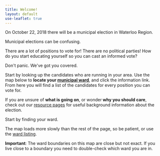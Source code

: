```yaml
---
title: Welcome!
layout: default
use-leaflet: true
---
```


<section class="flex">
  <article class="standout-box pink medium">
    <div class="big-text pink-text header" data-aos="fade-left">
      On October 22, 2018 there will be a municipal election in Waterloo Region.
    </div>
    <div class="content" data-aos="fade-right">
      <p>Municipal elections can be confusing.</p>
      <p>There are a lot of positions to vote for! There are no political parties! How do you start educating yourself so you can cast an informed vote?</p>
    </div>
  </article>
</section>

<section class="flex justify-right">
  <article class="standout-box green medium" data-aos="fade-up">
    <div class="big-text green-text header">Don't panic. We've got you covered.</div>
    <div class="content">
      <p>Start by looking up the candidates who are running in your area.
        Use the map below to <strong>locate your <a href="/wards/">municipal ward</a></strong>, and click the
      information link. From here you will find a list of the candidates for every position you can
        vote for.</p>
      <p>If you are unsure of <strong>what is going on</strong>, or wonder<strong> why you should care</strong>, check out our <a href="/resources">resource pages</a> for useful background information about the election.</p>
    </div>
  </article>
</section>

<section class="flex justify-center">
    <article class="standout-box blue large" id="map-box" data-aos="fade-up">
    <div class="big-text blue-text header">Start by finding your ward.</div>
    <div class="content">
      <p>The map loads more slowly than the rest of the page, so be
      patient, or use the <a href="/wards/">ward listing</a>.</p>
      <p><strong>Important</strong>: The ward boundaries on this map are close but not exact. If you live close to a boundary you need to double-check which ward you are in.</p>
      <div id="map-searchbar"></div>
      <div id="map"></div>
    </div>
  </article>
</section>



<script src="{{ site.baseurl }}/assets/js/leaflet.js"></script>
<script src="{{ site.baseurl }}/assets/js/leaflet-search.min.js"></script>
<!-- This has too many dependencies to load locally. -->
<script src="https://unpkg.com/leaflet-pip@1.1.0/leaflet-pip.js"></script>
<script src="{{ site.baseurl }}/assets/js/jquery-3.3.1.min.js"></script>
<script src="{{ site.baseurl }}/assets/js/show-map.js"></script>
